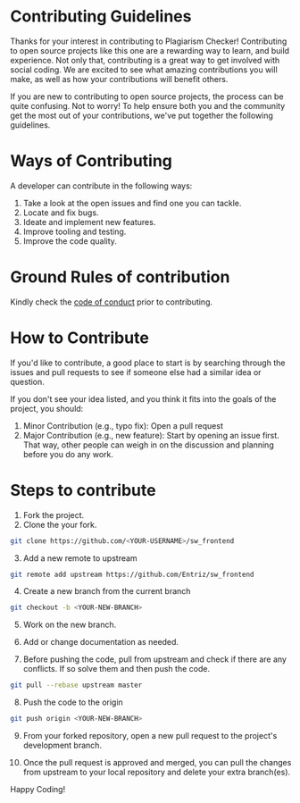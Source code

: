 # Contributing Guidelines

Thanks for your interest in contributing to Plagiarism Checker! Contributing to open source projects like this one are a rewarding way to learn, and build experience. Not only that, contributing is a great way to get involved with social coding. We are excited to see what amazing contributions you will make, as well as how your contributions will benefit others.

If you are new to contributing to open source projects, the process can be quite confusing. Not to worry! To help ensure both you and the community get the most out of your contributions, we've put together the following guidelines.

# Ways of Contributing

A developer can contribute in the following ways:
1. Take a look at the open issues and find one you can tackle.
2. Locate and fix bugs.
3. Ideate and implement new features.
4. Improve tooling and testing.
5. Improve the code quality.

# Ground Rules of contribution

Kindly check the [code of conduct](CODE_OF_CONDUCT.md) prior to contributing.

# How to Contribute

If you'd like to contribute, a good place to start is by searching through the issues and pull requests to see if someone else had a similar idea or question.

If you don't see your idea listed, and you think it fits into the goals of the project, you should:

1. Minor Contribution (e.g., typo fix): Open a pull request
2. Major Contribution (e.g., new feature): Start by opening an issue first. That way, other people can weigh in on the discussion and planning before you do any work.

# Steps to contribute

1. Fork the project.
2. Clone the your fork.

```bash
git clone https://github.com/<YOUR-USERNAME>/sw_frontend
```

3. Add a new remote to upstream

```bash
git remote add upstream https://github.com/Entriz/sw_frontend
```

4. Create a new branch from the current branch

```bash
git checkout -b <YOUR-NEW-BRANCH>
```

5. Work on the new branch.

6. Add or change documentation as needed.

7. Before pushing the code, pull from upstream and check if there are any conflicts. If so solve them and then push the code.

```bash
git pull --rebase upstream master
```

8. Push the code to the origin

```bash
git push origin <YOUR-NEW-BRANCH>
```

9. From your forked repository, open a new pull request to the project's development branch.

10. Once the pull request is approved and merged, you can pull the changes from upstream to your local repository and delete your extra branch(es).

Happy Coding!